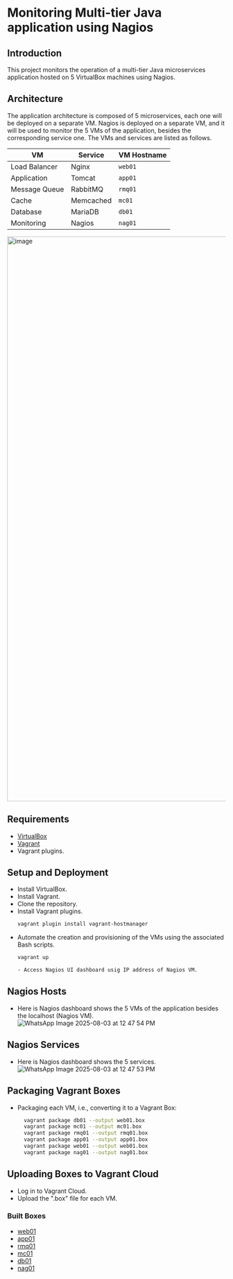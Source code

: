 # Monitoring Multi-tier Java application using Nagios

## Introduction
This project monitors the operation of a multi-tier Java microservices application hosted on 5 VirtualBox machines using Nagios. 

## Architecture
The application architecture is composed of 5 microservices, each one will be deployed on a separate VM. Nagios is deployed on a separate VM, and it will be used to monitor the 5 VMs of the application, besides the corresponding service one. The VMs and services are listed as follows.

| VM              | Service                | VM Hostname |
|-----------------|------------------------|-------------|
| Load Balancer   | Nginx                  | `web01`     |
| Application     | Tomcat                 | `app01`     |
| Message Queue   | RabbitMQ               | `rmq01`     |
| Cache           | Memcached              | `mc01`      |
| Database        | MariaDB                | `db01`      |
| Monitoring      | Nagios                 | `nag01`     |

<img width="2048" height="1302" alt="image" src="https://github.com/user-attachments/assets/8d9c68fa-2f3c-4a95-b9e6-da550952c2be" />

## Requirements
- [VirtualBox](https://www.virtualbox.org/)
- [Vagrant](https://www.vagrantup.com/)
- Vagrant plugins.

## Setup and Deployment
- Install VirtualBox.
- Install Vagrant.
- Clone the repository.
- Install Vagrant plugins.
  ```bash
  vagrant plugin install vagrant-hostmanager
- Automate the creation and provisioning of the VMs using the associated Bash scripts.
  ```bash
  vagrant up

  - Access Nagios UI dashboard usig IP address of Nagios VM.

## Nagios Hosts
- Here is Nagios dashboard shows the 5 VMs of the application besides the localhost (Nagios VM).
 ![WhatsApp Image 2025-08-03 at 12 47 54 PM](https://github.com/user-attachments/assets/57ab5d3a-4a02-4e2f-94cd-e6e87e2087b6)

## Nagios Services
- Here is Nagios dashboard shows the 5 services.
 ![WhatsApp Image 2025-08-03 at 12 47 53 PM](https://github.com/user-attachments/assets/32bbd031-1387-4f02-b141-f3b68a60ddb7)

## Packaging Vagrant Boxes
- Packaging each VM, i.e., converting it to a Vagrant Box:
  ```bash
    vagrant package db01 --output web01.box
    vagrant package mc01 --output mc01.box
    vagrant package rmq01 --output rmq01.box
    vagrant package app01 --output app01.box
    vagrant package web01 --output web01.box
    vagrant package nag01 --output nag01.box
  ```
## Uploading Boxes to Vagrant Cloud
- Log in to Vagrant Cloud.
- Upload the ".box" file for each VM.

### Built Boxes
- [web01](https://portal.cloud.hashicorp.com/services/vagrant/registries/multi-tier-java-web-app-project1-boxes/boxes/web01?project_id=f92dac97-833c-445f-b97f-2d0948d624c9)
- [app01](https://portal.cloud.hashicorp.com/services/vagrant/registries/multi-tier-java-web-app-project1-boxes/boxes/app01?project_id=f92dac97-833c-445f-b97f-2d0948d624c9)
- [rmq01](https://portal.cloud.hashicorp.com/services/vagrant/registries/multi-tier-java-web-app-project1-boxes/boxes/rmq01?project_id=f92dac97-833c-445f-b97f-2d0948d624c9)
- [mc01](https://portal.cloud.hashicorp.com/services/vagrant/registries/multi-tier-java-web-app-project1-boxes/boxes/mc01?project_id=f92dac97-833c-445f-b97f-2d0948d624c9)
- [db01](https://portal.cloud.hashicorp.com/services/vagrant/registries/multi-tier-java-web-app-project1-boxes/boxes/db01?project_id=f92dac97-833c-445f-b97f-2d0948d624c9)
- [nag01](https://portal.cloud.hashicorp.com/services/vagrant/registries/multi-tier-java-web-app-project1-boxes/boxes/nag01?project_id=f92dac97-833c-445f-b97f-2d0948d624c9)
